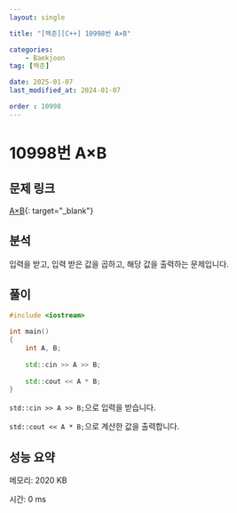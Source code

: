 ```yaml
---
layout: single

title: "[백준][C++] 10998번 A×B"

categories:
    - Baekjoon
tag: [백준]

date: 2025-01-07
last_modified_at: 2024-01-07

order : 10998
---
```


# 10998번 A×B

## 문제 링크

[A×B](https://www.acmicpc.net/problem/10998){: target="_blank"}

## 분석

입력을 받고, 입력 받은 값을 곱하고, 해당 값을 출력하는 문제입니다.

## 풀이

```cpp
#include <iostream>

int main()
{
    int A, B;
    
    std::cin >> A >> B;
    
    std::cout << A * B;
}
```

``std::cin >> A >> B;``으로 입력을 받습니다.

``std::cout << A * B;``으로 계산한 값을 출력합니다.

## 성능 요약

메모리: 2020 KB

시간: 0 ms
